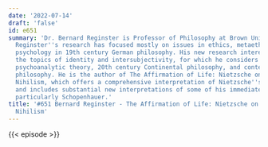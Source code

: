 ```yaml
---
date: '2022-07-14'
draft: 'false'
id: e651
summary: 'Dr. Bernard Reginster is Professor of Philosophy at Brown University. Dr.
  Reginster''s research has focused mostly on issues in ethics, metaethics, and moral
  psychology in 19th century German philosophy. His new research interests include
  the topics of identity and intersubjectivity, for which he considers ideas from
  psychoanalytic theory, 20th century Continental philosophy, and contemporary Anglo-Saxon
  philosophy. He is the author of The Affirmation of Life: Nietzsche on Overcoming
  Nihilism, which offers a comprehensive interpretation of Nietzsche''s ethical thought
  and includes substantial new interpretations of some of his immediate predecessors,
  particularly Schopenhauer.'
title: '#651 Bernard Reginster - The Affirmation of Life: Nietzsche on Overcoming
  Nihilism'
---
```

{{< episode >}}
